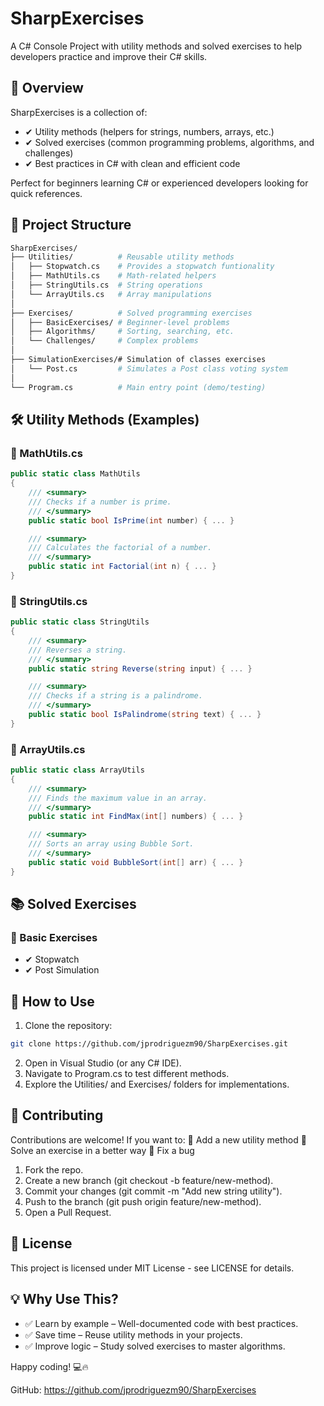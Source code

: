 # SharpExercises
A C# Console Project with utility methods and solved exercises to help developers practice and improve their C# skills.

## 📌 Overview
SharpExercises is a collection of:
- ✔ Utility methods (helpers for strings, numbers, arrays, etc.)
- ✔ Solved exercises (common programming problems, algorithms, and challenges)
- ✔ Best practices in C# with clean and efficient code

Perfect for beginners learning C# or experienced developers looking for quick references.

## 📂 Project Structure
```bash
SharpExercises/  
├── Utilities/          # Reusable utility methods  
│   ├── Stopwatch.cs    # Provides a stopwatch funtionality
│   ├── MathUtils.cs    # Math-related helpers  
│   ├── StringUtils.cs  # String operations  
│   └── ArrayUtils.cs   # Array manipulations  
│  
├── Exercises/          # Solved programming exercises  
│   ├── BasicExercises/ # Beginner-level problems  
│   ├── Algorithms/     # Sorting, searching, etc.  
│   └── Challenges/     # Complex problems  
│
├── SimulationExercises/# Simulation of classes exercises 
│   └── Post.cs         # Simulates a Post class voting system
│  
└── Program.cs          # Main entry point (demo/testing) 
``` 
## 🛠 Utility Methods (Examples)
### 🔹 MathUtils.cs
```csharp
public static class MathUtils  
{  
    /// <summary>  
    /// Checks if a number is prime.  
    /// </summary>  
    public static bool IsPrime(int number) { ... }  

    /// <summary>  
    /// Calculates the factorial of a number.  
    /// </summary>  
    public static int Factorial(int n) { ... }  
}  
```
### 🔹 StringUtils.cs

```csharp
public static class StringUtils  
{  
    /// <summary>  
    /// Reverses a string.  
    /// </summary>  
    public static string Reverse(string input) { ... }  

    /// <summary>  
    /// Checks if a string is a palindrome.  
    /// </summary>  
    public static bool IsPalindrome(string text) { ... }  
}  
```
### 🔹 ArrayUtils.cs

```csharp
public static class ArrayUtils  
{  
    /// <summary>  
    /// Finds the maximum value in an array.  
    /// </summary>  
    public static int FindMax(int[] numbers) { ... }  

    /// <summary>  
    /// Sorts an array using Bubble Sort.  
    /// </summary>  
    public static void BubbleSort(int[] arr) { ... }  
}  
```
## 📚 Solved Exercises
### 🔹 Basic Exercises
- ✔ Stopwatch
- ✔ Post Simulation



## 🚀 How to Use
1. Clone the repository:
```bash
git clone https://github.com/jprodriguezm90/SharpExercises.git
```
2. Open in Visual Studio (or any C# IDE).
3. Navigate to Program.cs to test different methods.
4. Explore the Utilities/ and Exercises/ folders for implementations.

## 📝 Contributing
Contributions are welcome! If you want to:
🔹 Add a new utility method
🔹 Solve an exercise in a better way
🔹 Fix a bug

1. Fork the repo.
2. Create a new branch (git checkout -b feature/new-method).
3. Commit your changes (git commit -m "Add new string utility").
4. Push to the branch (git push origin feature/new-method).
5. Open a Pull Request.

## 📜 License
This project is licensed under MIT License - see LICENSE for details.

## 💡 Why Use This?
- ✅ Learn by example – Well-documented code with best practices.
- ✅ Save time – Reuse utility methods in your projects.
- ✅ Improve logic – Study solved exercises to master algorithms.

Happy coding! 💻🔥

GitHub: https://github.com/jprodriguezm90/SharpExercises
